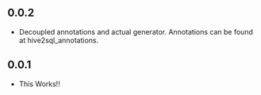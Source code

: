 ## 0.0.2

- Decoupled annotations and actual generator. Annotations can be found at hive2sql_annotations.

## 0.0.1

- This Works!!
